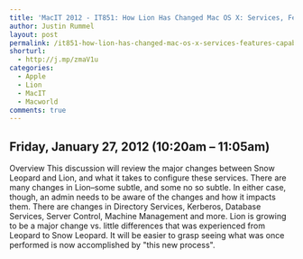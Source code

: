 ```yaml
---
title: 'MacIT 2012 - IT851: How Lion Has Changed Mac OS X: Services, Features and Capabilities'
author: Justin Rummel
layout: post
permalink: /it851-how-lion-has-changed-mac-os-x-services-features-capabilities/
shorturl:
  - http://j.mp/zmaV1u
categories:
  - Apple
  - Lion
  - MacIT
  - Macworld
comments: true
---
```

Friday, January 27, 2012 (10:20am – 11:05am)
--------------------------------------------

Overview
This discussion will review the major changes between Snow Leopard and Lion, and what it takes to configure these services. There are many changes in Lion–some subtle, and some no so subtle. In either case, though, an admin needs to be aware of the changes and how it impacts them. There are changes in Directory Services, Kerberos, Database Services, Server Control, Machine Management and more. Lion is growing to be a major change vs. little differences that was experienced from Leopard to Snow Leopard. It will be easier to grasp seeing what was once performed is now accomplished by "this new process".